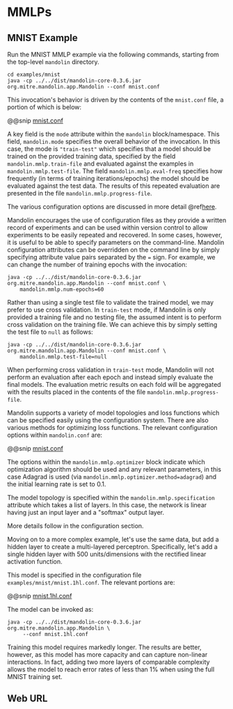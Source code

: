 # MMLPs

## MNIST Example

Run the MNIST MMLP example via the following commands, starting from the top-level `mandolin` directory.

    cd examples/mnist
    java -cp ../../dist/mandolin-core-0.3.6.jar org.mitre.mandolin.app.Mandolin --conf mnist.conf

This invocation's behavior is driven by the contents of the `mnist.conf` file, a portion of which is
below:

@@snip [mnist.conf](snippets/mnist.1.conf)

A key field is the `mode` attribute within the `mandolin` block/namespace. This field, `mandolin.mode` specifies
the overall behavior of the invocation. In this case, the mode is `"train-test"` which specifies that a model
should be trained on the provided training data, specified by the field `mandolin.mmlp.train-file` and
evaluated against the examples in `mandolin.mmlp.test-file`. The field `mandolin.mmlp.eval-freq` specifies
how frequently (in terms of training iterations/epochs) the model should be evaluated against the
test data. The results of this repeated evaluation are presented in the file `mandolin.mmlp.progress-file`.

The various configuration options are discussed in more detail @ref[here](../mmlp/configuration.md).

Mandolin encourages the use of configuration files as they provide a written record of experiments and
can be used within version control to allow experiments to be easily repeated and recovered. In some cases,
however, it is useful to be able to specify parameters on the command-line. Mandolin configuration
attributes can be overridden on the command line by simply specifying attribute value pairs separated by
the `=` sign. For example, we can change the number of training epochs with the invocation:

    java -cp ../../dist/mandolin-core-0.3.6.jar org.mitre.mandolin.app.Mandolin --conf mnist.conf \
        mandolin.mmlp.num-epochs=60

Rather than using a single test file to validate the trained model, we may prefer to use cross validation.
In `train-test` mode, if Mandolin is only provided a training file and no testing file, the assumed
intent is to perform cross validation on the training file. We can achieve this by simply setting
the test file to `null` as follows:

    java -cp ../../dist/mandolin-core-0.3.6.jar org.mitre.mandolin.app.Mandolin --conf mnist.conf \
        mandolin.mmlp.test-file=null

When performing cross validation in `train-test` mode, Mandolin will not perform an evaluation
after each epoch and instead simply evaluate the final models. The evaluation metric results
on each fold will be aggregated with the results placed in the contents of the file
`mandolin.mmlp.progress-file`.

Mandolin supports a variety of model topologies and loss functions which can be specified easily
using the configuration system. There are also various methods for optimizing loss functions. The relevant
configuration options within `mandolin.conf` are:

@@snip [mnist.conf](snippets/mnist.2.conf)

The options within the `mandolin.mmlp.optimizer` block indicate which optimization algorithm should be used
and any relevant parameters, in this case Adagrad is used (via `mandolin.mmlp.optimizer.method=adagrad`) and
the initial learning rate is set to 0.1.

The model topology is specified within the `mandolin.mmlp.specification` attribute which takes a list
of layers. In this case, the network is linear having just an input layer and a "softmax" output layer.

More details follow in the configuration section.

Moving on to a more complex example, let's use the same data, but add a hidden layer to create
a multi-layered perceptron. Specifically, let's add a single hidden layer with 500 units/dimensions
with the rectified linear activation function.  

This model is specified in the configuration file `examples/mnist/mnist.1hl.conf`. The relevant
portions are:

@@snip [mnist.1hl.conf](snippets/mnist.1hl.1.conf)

The model can be invoked as:

    java -cp ../../dist/mandolin-core-0.3.6.jar org.mitre.mandolin.app.Mandolin \
         --conf mnist.1hl.conf

Training this model requires markedly longer. The results are better, however, as this
model has more capacity and can capture non-linear interactions. In fact, adding two more layers
of comparable complexity allows the model to reach error rates of less than 1% when using
the full MNIST training set.

## Web URL